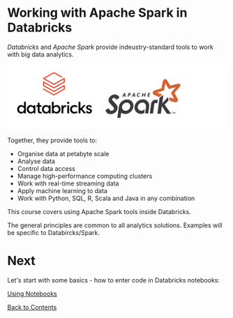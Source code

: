 # Working with Apache Spark in Databricks

_Databricks_ and _Apache Spark_ provide indeustry-standard tools to work with big data analytics.

![Logos of Databricks and Spark side by side](/images/db-spark-logos.png)

Together, they provide tools to:

- Organise data at petabyte scale
- Analyse data
- Control data access
- Manage high-performance computing clusters
- Work with real-time streaming data
- Apply machine learning to data
- Work with Python, SQL, R, Scala and Java in any combination
  
This course covers using Apache Spark tools inside Databricks. 

The general principles are common to all analytics solutions. Examples will be specific to Databircks/Spark.

# Next
Let's start with some basics - how to enter code in Databricks notebooks:

[Using Notebooks](/notebooks.md)

[Back to Contents](/contents.md)
